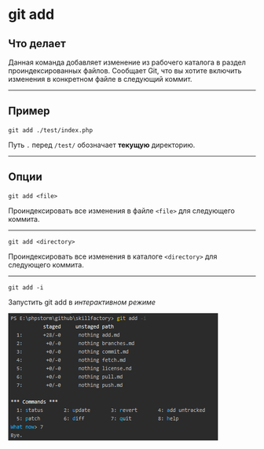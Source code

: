 # git add #

## Что делает ##
Данная команда добавляет изменение из рабочего каталога в раздел проиндексированных файлов. 
Сообщает Git, что вы хотите включить изменения в конкретном файле в следующий коммит.
***

## Пример ##
```shell
git add ./test/index.php
```
Путь `.` перед `/test/` обозначает **текущую** директорию.
***

## Опции ##
```
git add <file>
```
Проиндексировать все изменения в файле `<file>` для следующего коммита.
***
```
git add <directory>
```
Проиндексировать все изменения в каталоге `<directory>` для следующего коммита.
***
```shell
git add -i
```
Запустить git add в *интерактивном режиме*

![](/assets/img/git_add_i.png)
